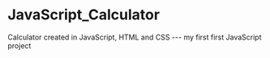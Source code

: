 # JavaScript_Calculator
Calculator created in JavaScript, HTML and CSS --- my first first JavaScript project 
